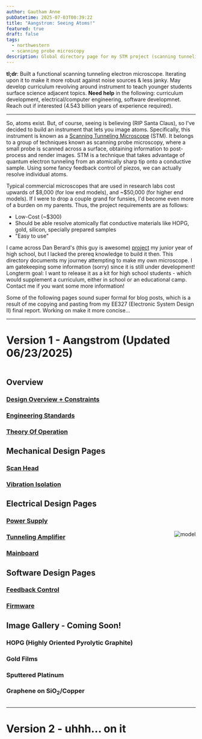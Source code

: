 ```yaml
---
author: Gautham Anne
pubDatetime: 2025-07-03T00:39:22
title: "Aangstrom: Seeing Atoms!"
featured: true
draft: false
tags:
  - northwestern
  - scanning probe microscopy
description: Global directory page for my STM project (scanning tunneling microscope).
---
```


**tl;dr**: Built a functional scanning tunneling electron microscope. Iterating upon it to make it more robust against noise sources & less janky. May develop curriculum revolving around instrument to teach younger students surface science adjacent topics. **Need help** in the following: curriculum development, electrical/computer engineering, software developmnet. Reach out if interested (4.543 billion years of experience required).

---

So, atoms exist. But, of course, seeing is believing (RIP Santa Claus), so I've decided to build an instrument that lets you image atoms. Specifically, this instrument is known as a <a href = "https://en.wikipedia.org/wiki/Scanning_tunneling_microscope" target = "_blank">Scanning Tunneling Microscope</a> (STM). It belongs to a group of techniques known as scanning probe microscopy, where a small probe is scanned across a surface, obtaining information to post-process and render images. STM is a technique that takes advantage of quantum electron tunneling from an atomically sharp tip onto a conductive sample. Using some fancy feedback control of piezos, we can actually resolve individual atoms.

Typical commercial microscopes that are used in research labs cost upwards of \$8,000 (for low end models), and ~\$50,000 (for higher end models). If I were to drop a couple grand for funsies, I'd become even more of a burden on my parents. Thus, the project requirements are as follows:

- Low-Cost (~\$300)
- Should be able resolve atomically flat conductive
  materials like HOPG, gold, silicon, specially prepared samples
- "Easy to use"

I came across Dan Berard's (this guy is awesome) <a href="https://dberard.com/home-built-stm/">project</a> my junior year of high school, but I lacked the prereq knowledge to build it then. This directory documents my journey attempting to make my own microscope. I am gatekeeping some information (sorry) since it is still under development! Longterm goal: I want to release it as a kit for high school students - which would supplement a curriculum, either in school or an educational camp. Contact me if you want some more information!

Some of the following pages sound super formal for blog posts, which is a result of me copying and pasting from my EE327 (Electronic System Design II) final report. Working on make it more concise...

---

# Version 1 - Aangstrom (Updated 06/23/2025)

<div style="display: flex; align-items: center; gap: 2rem;">

<div style="flex: 1;">

## Overview

### [Design Overview + Constraints](/posts/stm-design-overview)

### [Engineering Standards](/posts/stm-engineering-standards)

### [Theory Of Operation](/posts/stm-theory-of-operation)

## Mechanical Design Pages

### [Scan Head](/posts/stm-scan-head)

### [Vibration Isolation](/posts/stm-vibration-isolation)

## Electrical Design Pages

### [Power Supply](/posts/stm-power-supply)

### [Tunneling Amplifier](/posts/stm-tunneling-amplifier)

### [Mainboard](/posts/stm-mainboard)

## Software Design Pages

### [Feedback Control](/posts/stm-feedback-control)

### [Firmware](/posts/stm-firmware)

## Image Gallery - Coming Soon!

### HOPG (Highly Oriented Pyrolytic Graphite)

### Gold Films

### Sputtered Platinum

### Graphene on SiO<sub>2</sub>/Copper

</div>

<div style="flex-shrink: 0;">
  <img src="/files/stm_IMAGES/model.png" alt="model" style="max-width: 300px;" />
</div>

</div>

---

# Version 2 - uhhh... on it
